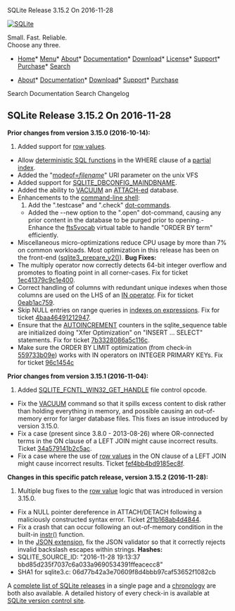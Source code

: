 




SQLite Release 3\.15\.2 On 2016\-11\-28




[![SQLite](../images/sqlite370_banner.gif)](../index.html)


Small. Fast. Reliable.  
Choose any three.


* [Home](../index.html)* [Menu](javascript:void(0))* [About](../about.html)* [Documentation](../docs.html)* [Download](../download.html)* [License](../copyright.html)* [Support](../support.html)* [Purchase](../prosupport.html)* [Search](javascript:void(0))




* [About](../about.html)* [Documentation](../docs.html)* [Download](../download.html)* [Support](../support.html)* [Purchase](../prosupport.html)






Search Documentation
Search Changelog







## SQLite Release 3\.15\.2 On 2016\-11\-28

**Prior changes from version 3\.15\.0 (2016\-10\-14\):**


1. Added support for [row values](../rowvalue.html).
- Allow [deterministic SQL functions](../deterministic.html) in the WHERE clause of a [partial index](../partialindex.html).
- Added the "[modeof\=*filename*](../uri.html#urimodeof)" URI parameter on the unix VFS
- Added support for [SQLITE\_DBCONFIG\_MAINDBNAME](../c3ref/c_dbconfig_defensive.html#sqlitedbconfigmaindbname).
- Added the ability to [VACUUM](../lang_vacuum.html) an [ATTACH\-ed](../lang_attach.html) database.
- Enhancements to the [command\-line shell](../cli.html):
	1. Add the ".testcase" and ".check" [dot\-commands](../cli.html#dotcmd).
	 - Added the \-\-new option to the ".open" dot\-command, causing
	 any prior content in the database to be purged prior to
	 opening.- Enhance the [fts5vocab](../fts5.html#the_fts5vocab_virtual_table_module) virtual table to handle "ORDER BY term" efficiently.
- Miscellaneous micro\-optimizations reduce CPU usage by more than 7%
 on common workloads. Most optimization in this release has been on the
 front\-end ([sqlite3\_prepare\_v2()](../c3ref/prepare.html)).
**Bug Fixes:**
- The multiply operator now correctly detects 64\-bit integer overflow
 and promotes to floating point in all corner\-cases. Fix for ticket
 [1ec41379c9c1e400](https://www.sqlite.org/src/info/1ec41379c9c1e400).
- Correct handling of columns with redundant unique indexes when those
 columns are used on the LHS of an [IN operator](../lang_expr.html#in_op). Fix for ticket
 [0eab1ac759](https://www.sqlite.org/src/info/0eab1ac759).
- Skip NULL entries on range queries in [indexes on expressions](../expridx.html).
 Fix for ticket
 [4baa46491212947](https://www.sqlite.org/src/tktview/4baa46491212947).
- Ensure that the [AUTOINCREMENT](../autoinc.html) counters in the sqlite\_sequence
 table are initialized doing "Xfer Optimization" on "INSERT ... SELECT"
 statements. Fix for ticket
 [7b3328086a5c116c](https://www.sqlite.org/src/info/7b3328086a5c116c).
- Make sure the ORDER BY LIMIT optimization
 (from check\-in [559733b09e](https://www.sqlite.org/src/info/559733b09e9630fa))
 works with IN operators on INTEGER PRIMARY KEYs. Fix for ticket
 [96c1454c](https://www.sqlite.org/src/info/96c1454cbfd9509)


**Prior changes from version 3\.15\.1 (2016\-11\-04\):**


1. Added [SQLITE\_FCNTL\_WIN32\_GET\_HANDLE](../c3ref/c_fcntl_begin_atomic_write.html#sqlitefcntlwin32gethandle) file control opcode.
- Fix the [VACUUM](../lang_vacuum.html) command so that it spills excess content to disk rather
 than holding everything in memory, and possible causing an out\-of\-memory
 error for larger database files. This fixes an issue introduced by
 version 3\.15\.0\.
- Fix a case (present since 3\.8\.0 \- 2013\-08\-26\)
 where OR\-connected terms in the ON clause of a LEFT JOIN
 might cause incorrect results. Ticket
 [34a579141b2c5ac](https://www.sqlite.org/src/info/34a579141b2c5ac).
- Fix a case where the use of [row values](../rowvalue.html) in the ON clause of a LEFT JOIN
 might cause incorrect results. Ticket
 [fef4bb4bd9185ec8f](https://www.sqlite.org/src/info/fef4bb4bd9185ec8f).


**Changes in this specific patch release, version 3\.15\.2 (2016\-11\-28\):**


1. Multiple bug fixes to the [row value](../rowvalue.html) logic that was introduced in version 3\.15\.0\.
- Fix a NULL pointer dereference in ATTACH/DETACH following a maliciously constructed
 syntax error. Ticket
 [2f1b168ab4d4844](https://www.sqlite.org/src/info/2f1b168ab4d4844).
- Fix a crash that can occur following an out\-of\-memory condition
 in the built\-in [instr()](../lang_corefunc.html#instr) function.
- In the [JSON extension](../json1.html), fix the JSON validator so that it correctly rejects
 invalid backslash escapes within strings.
**Hashes:**
- SQLITE\_SOURCE\_ID: "2016\-11\-28 19:13:37 bbd85d235f7037c6a033a9690534391ffeacecc8"
- SHA1 for sqlite3\.c: 06d77b42a3e70609f8d4bbb97caf53652f1082cb



A [complete list of SQLite releases](../changes.html)
 in a single page and a [chronology](../chronology.html) are both also available.
 A detailed history of every
 check\-in is available at
 [SQLite version control site](https://www.sqlite.org/src/timeline).






